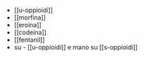 - [[u-oppioidi]]
- [[morfina]]
- [[eroina]]
- [[codeina]]
- [[fentanil]]
- su - [[u-oppioidi]] e mano su [[s-oppioidi]]